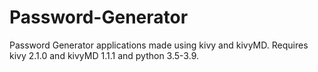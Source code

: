 # Password-Generator

Password Generator applications made using kivy and kivyMD.  Requires kivy 2.1.0 and kivyMD 1.1.1
and python 3.5-3.9.

